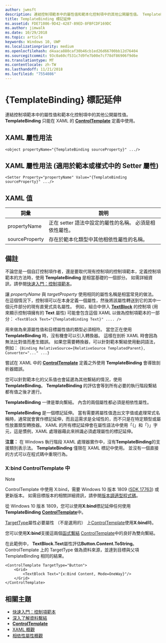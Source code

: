 ```yaml
---
author: jwmsft
description: 連結控制項範本中的屬性值和範本化控制項中的其他公開屬性值。 TemplateBinding 只能在 XAML 的 ControlTemplate 定義中使用。
title: TemplateBinding 標記延伸
ms.assetid: FDE71086-9D42-4287-89ED-8FBFCDF169DC
ms.author: jimwalk
ms.date: 10/29/2018
ms.topic: article
keywords: Windows 10, UWP
ms.localizationpriority: medium
ms.openlocfilehash: d4aaca880caf30b46cb1ed26d66700bb12d76404
ms.sourcegitcommit: 93c0a60cf531c7d9fe7b00e7cf78df86906f9d6e
ms.translationtype: MT
ms.contentlocale: zh-TW
ms.lasthandoff: 11/21/2018
ms.locfileid: "7554086"
---
```

# <a name="templatebinding-markup-extension"></a>{TemplateBinding} 標記延伸

連結控制項範本中的屬性值和範本化控制項中的其他公開屬性值。 **TemplateBinding** 只能在 XAML 的 [**ControlTemplate**](https://msdn.microsoft.com/library/windows/apps/br209391) 定義中使用。

## <a name="xaml-attribute-usage"></a>XAML 屬性用法

``` syntax
<object propertyName="{TemplateBinding sourceProperty}" .../>
```

## <a name="xaml-attribute-usage-for-setter-property-in-template-or-style"></a>XAML 屬性用法 (適用於範本或樣式中的 Setter 屬性)

``` syntax
<Setter Property="propertyName" Value="{TemplateBinding sourceProperty}" .../>
```

## <a name="xaml-values"></a>XAML 值

| 詞彙 | 說明 |
|------|-------------|
| propertyName | 正在 setter 語法中設定的屬性的名稱。 必須是相依性屬性。 |
| sourceProperty | 存在於範本化類型中其他相依性屬性的名稱。 |

## <a name="remarks"></a>備註

不論您是一個自訂控制項作者，還是要取代現有控制項的控制項範本，定義控制項範本的方法時，使用 **TemplateBinding** 是相當基礎的一個部分。 如需詳細資訊，請參閱[快速入門：控制項範本](https://msdn.microsoft.com/library/windows/apps/xaml/hh465374)。

讓 *propertyName* 與 *targetProperty* 使用相同的屬性名稱是相當常見的做法。 在這個情況下，控制項可以在本身定義一個屬性，然後將該屬性轉送到它的其中一個元件部分的現有直覺式具名屬性。 例如，組合中併入 [**TextBlock**](https://msdn.microsoft.com/library/windows/apps/br209652) 的控制項 (用來顯示控制項擁有的 **Text** 屬性) 可能會包含這個 XAML 以做為控制項範本的一部分： `<TextBlock Text="{TemplateBinding Text}" .... />`

用來做為來源屬性值和目標屬性值的類型必須相符。 當您正在使用 **TemplateBinding** 時，沒有機會可以引入轉換器。 這樣在剖析 XAML 時會因為無法比對值而產生錯誤。 如果您需要轉換器，可以針對範本繫結使用動詞語法，例如： `{Binding RelativeSource={RelativeSource TemplatedParent}, Converter="..." ...}`

嘗試在 XAML 中的 [**ControlTemplate**](https://msdn.microsoft.com/library/windows/apps/br209391) 定義之外使用 **TemplateBinding** 會導致剖析器錯誤。

您可以針對範本化的父系值也會延遲為其他繫結的情況，使用 **TemplateBinding**。 **TemplateBinding** 的評估會等到所有必要的執行階段繫結都有值之後才進行。

**TemplateBinding** 一律是單向繫結。 內含的兩個屬性都必須是相依性屬性。

**TemplateBinding** 是一個標記延伸。 當有需要將屬性值逸出文字值或處理常式名稱時，通常就會實作標記延伸，而且這需求是全域性的，而不只是在特定類型或屬性放置類型轉換器。 XAML 的所有標記延伸會在屬性語法中使用「{」和「}」字元，這是慣例，XAML 處理器藉此來辨識必須處理屬性的標記延伸。

**注意：** 在 Windows 執行階段 XAML 處理器實作中，沒有**TemplateBinding**的支援類別表示法。 **TemplateBinding** 僅限在 XAML 標記中使用。 並沒有一個直接的方式可以在程式碼中重現行為。

### <a name="xbind-in-controltemplate"></a>X:bind ControlTemplate 中

> [!NOTE]
> ControlTemplate 中使用 X:bind，需要 Windows 10 版本 1809 ([SDK 17763](https://developer.microsoft.com/windows/downloads/windows-10-sdk)) 或更新版本。 如需目標版本的相關詳細資訊，請參閱[版本調適型程式碼](https://msdn.microsoft.com/windows/uwp/debug-test-perf/version-adaptive-code)。

從 Windows 10 版本 1809，您可以使用**X:bind**標記延伸任何使用**TemplateBinding** [**ControlTemplate**](https://msdn.microsoft.com/library/windows/apps/br209391)中。 

[TargetType](https://docs.microsoft.com/uwp/api/windows.ui.xaml.controls.controltemplate.targettype)屬性必要屬性 （不是選用的） 上[ControlTemplate](https://msdn.microsoft.com/library/windows/apps/br209391)使用**X:bind**時。

您可以使用**X:bind**支援這兩個[函式繫結](../data-binding/function-bindings.md) [ControlTemplate](https://msdn.microsoft.com/library/windows/apps/br209391)中的良好為雙向繫結。

在此範例中， **TextBlock.Text**屬性評估**Button.Content.ToString**。 ControlTemplate 上的 TargetType 做為資料來源，並達到目標與父項 TemplateBinding 相同的結果。

```xaml
<ControlTemplate TargetType="Button">
    <Grid>
        <TextBlock Text="{x:Bind Content, Mode=OneWay}"/>
    </Grid>
</ControlTemplate>
```

## <a name="related-topics"></a>相關主題

* [快速入門：控制項範本](https://msdn.microsoft.com/library/windows/apps/xaml/hh465374)
* [深入了解資料繫結](https://msdn.microsoft.com/library/windows/apps/mt210946)
* [**ControlTemplate**](https://msdn.microsoft.com/library/windows/apps/br209391)
* [XAML 概觀](xaml-overview.md)
* [相依性屬性概觀](dependency-properties-overview.md)
 


